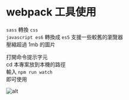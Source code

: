 # webpack 工具使用
`sass` 轉換 `css` <br>
`javascript es6` 轉換成 `es5` 支援一些較舊的瀏覽器<br>
壓縮超過 1mb 的圖片<br><p>

打開命令提示字元<br>
cd 本專案放到本機的路徑<br>
輸入 `npm run watch` <br>
即可使用

![alt](https://github.com/closeJ/webpackex/webpp.png)
